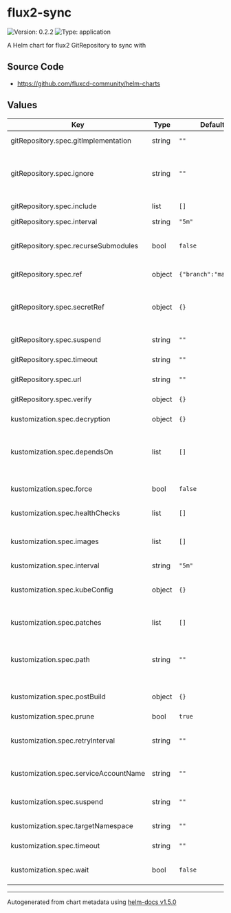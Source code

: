 # flux2-sync

![Version: 0.2.2](https://img.shields.io/badge/Version-0.2.2-informational?style=flat-square) ![Type: application](https://img.shields.io/badge/Type-application-informational?style=flat-square)

A Helm chart for flux2 GitRepository to sync with

## Source Code

* <https://github.com/fluxcd-community/helm-charts>

## Values

| Key | Type | Default | Description |
|-----|------|---------|-------------|
| gitRepository.spec.gitImplementation | string | `""` | (Optional) Determines which git client library to use. Defaults to go-git, valid values are (‘go-git’, ‘libgit2’). |
| gitRepository.spec.ignore | string | `""` | (Optional) Ignore overrides the set of excluded patterns in the .sourceignore format (which is the same as .gitignore). If not provided, a default will be used, consult the documentation for your version to find out what those are. |
| gitRepository.spec.include | list | `[]` | (Optional) Extra git repositories to map into the repository |
| gitRepository.spec.interval | string | `"5m"` | The interval at which to check for repository updates. |
| gitRepository.spec.recurseSubmodules | bool | `false` | (Optional) When enabled, after the clone is created, initializes all submodules within, using their default settings. This option is available only when using the ‘go-git’ GitImplementation. |
| gitRepository.spec.ref | object | `{"branch":"master"}` | (Optional) The Git reference to checkout and monitor for changes, defaults to master branch. |
| gitRepository.spec.secretRef | object | `{}` | (Optional) The secret name containing the Git credentials. For HTTPS repositories the secret must contain username and password fields. For SSH repositories the secret must contain identity, identity.pub and known_hosts fields. |
| gitRepository.spec.suspend | string | `""` | (Optional) This flag tells the controller to suspend the reconciliation of this source. |
| gitRepository.spec.timeout | string | `""` | (Optional) The timeout for remote Git operations like cloning, defaults to 20s. |
| gitRepository.spec.url | string | `""` | The repository URL, can be an HTTP/S or SSH address. |
| gitRepository.spec.verify | object | `{}` | (Optional) Verify OpenPGP signature for the Git commit HEAD points to. |
| kustomization.spec.decryption | object | `{}` | (Optional) Decrypt Kubernetes secrets before applying them on the cluster. |
| kustomization.spec.dependsOn | list | `[]` | (Optional) DependsOn may contain a dependency.CrossNamespaceDependencyReference slice with references to Kustomization resources that must be ready before this Kustomization can be reconciled. |
| kustomization.spec.force | bool | `false` | (Optional) Force instructs the controller to recreate resources when patching fails due to an immutable field change. Defaults to false. |
| kustomization.spec.healthChecks | list | `[]` | (Optional) A list of resources to be included in the health assessment. |
| kustomization.spec.images | list | `[]` | (Optional) Images is a list of (image name, new name, new tag or digest) for changing image names, tags or digests. This can also be achieved with a patch, but this operator is simpler to specify. |
| kustomization.spec.interval | string | `"5m"` | The interval at which to reconcile the Kustomization. |
| kustomization.spec.kubeConfig | object | `{}` | (Optional) The KubeConfig for reconciling the Kustomization on a remote cluster. When specified, KubeConfig takes precedence over ServiceAccountName. |
| kustomization.spec.patches | list | `[]` | (Optional) Strategic merge and JSON patches, defined as inline YAML objects, capable of targeting objects based on kind, label and annotation selectors. |
| kustomization.spec.path | string | `""` | (Optional) Path to the directory containing the kustomization.yaml file, or the set of plain YAMLs a kustomization.yaml should be generated for. Defaults to ‘None’, which translates to the root path of the SourceRef. |
| kustomization.spec.postBuild | object | `{}` | (Optional) PostBuild describes which actions to perform on the YAML manifest generated by building the kustomize overlay. |
| kustomization.spec.prune | bool | `true` | Prune enables garbage collection. Defaults to true. |
| kustomization.spec.retryInterval | string | `""` | (Optional) The interval at which to retry a previously failed reconciliation. When not specified, the controller uses the KustomizationSpec.Interval value to retry failures. |
| kustomization.spec.serviceAccountName | string | `""` | (Optional) The name of the Kubernetes service account to impersonate when reconciling this Kustomization. |
| kustomization.spec.suspend | string | `""` | (Optional) This flag tells the controller to suspend subsequent kustomize executions, it does not apply to already started executions. Defaults to false. |
| kustomization.spec.targetNamespace | string | `""` | (Optional) TargetNamespace sets or overrides the namespace in the kustomization.yaml file. |
| kustomization.spec.timeout | string | `""` | (Optional) Timeout for validation, apply and health checking operations. Defaults to ‘Interval’ duration |
| kustomization.spec.wait | bool | `false` | (Optional) Wait instructs the controller to check the health of all the reconciled resources. When enabled, the HealthChecks are ignored. Defaults to false. |

----------------------------------------------
Autogenerated from chart metadata using [helm-docs v1.5.0](https://github.com/norwoodj/helm-docs/releases/v1.5.0)

